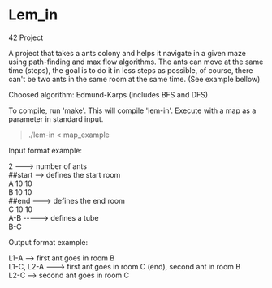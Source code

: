 # Lem_in
42 Project

A project that takes a ants colony and helps it navigate in a given maze using path-finding and max flow algorithms.
The ants can move at the same time (steps), the goal is to do it in less steps as possible, of course, there can't be two ants in the same room at the same time. (See example bellow)

Choosed algorithm: Edmund-Karps (includes BFS and DFS)

To compile, run 'make'. This will compile 'lem-in'. Execute with a map as a parameter in standard input.

> ./lem-in < map_example

Input format example:

2 ---> number of ants\
##start --> defines the start room\
A 10 10\
B 10 10\
##end ---> defines the end room\
C 10 10\
A-B -----> defines a tube\
B-C

Output format example:

L1-A --> first ant goes in room B\
L1-C, L2-A ---> first ant goes in room C (end), second ant in room B\
L2-C --> second ant goes in room C
